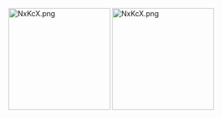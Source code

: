 
<a href="https://im.ge/i/NxZi9"><img src="https://i.im.ge/2021/08/17/NxZi9.png" alt="NxKcX.png" border="0" width="200" /></a>
<a href="https://im.ge/i/NxKcX"><img src="https://i.im.ge/2021/08/17/NxKcX.md.png" alt="NxKcX.png" border="0" width="200" /></a>

